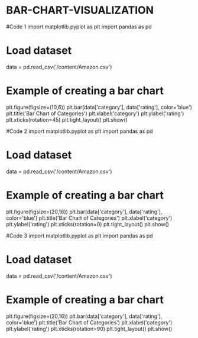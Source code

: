 # BAR-CHART-VISUALIZATION
#Code 1
import matplotlib.pyplot as plt
import pandas as pd

# Load dataset
data = pd.read_csv('/content/Amazon.csv')

# Example of creating a bar chart
plt.figure(figsize=(10,6))
plt.bar(data['category'], data['rating'], color='blue')
plt.title('Bar Chart of Categories')
plt.xlabel('category')
plt.ylabel('rating')
plt.xticks(rotation=45)
plt.tight_layout()
plt.show()

#Code 2
import matplotlib.pyplot as plt
import pandas as pd

# Load dataset
data = pd.read_csv('/content/Amazon.csv')

# Example of creating a bar chart
plt.figure(figsize=(20,16))
plt.bar(data['category'], data['rating'], color='blue')
plt.title('Bar Chart of Categories')
plt.xlabel('category')
plt.ylabel('rating')
plt.xticks(rotation=0)
plt.tight_layout()
plt.show()

#Code 3
import matplotlib.pyplot as plt
import pandas as pd

# Load dataset
data = pd.read_csv('/content/Amazon.csv')

# Example of creating a bar chart
plt.figure(figsize=(20,16))
plt.bar(data['category'], data['rating'], color='blue')
plt.title('Bar Chart of Categories')
plt.xlabel('category')
plt.ylabel('rating')
plt.xticks(rotation=90)
plt.tight_layout()
plt.show()
